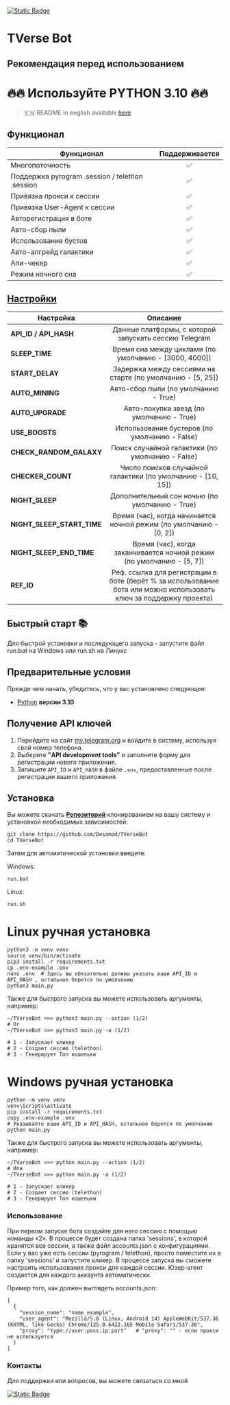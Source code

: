 [![Static Badge](https://img.shields.io/badge/Telegram-Bot%20Link-Link?style=for-the-badge&logo=Telegram&logoColor=white&logoSize=auto&color=blue)](https://t.me/TVerse?startapp=galaxy-00042498770002d6ddec0000a9a392)

# TVerse Bot
## Рекомендация перед использованием

# 🔥🔥 Используйте PYTHON 3.10 🔥🔥

> 🇪🇳 README in english available [here](README.md)

## Функционал  
| Функционал                                      | Поддерживается |
|-------------------------------------------------|:--------------:|
| Многопоточность                                 |       ✅        |
| Поддержка pyrogram .session / telethon .session |       ✅        |
| Привязка прокси к сессии                        |       ✅        |
| Привязка User-Agent к сессии                    |       ✅        |
| Авторегистрация в боте                          |       ✅        |
| Авто-сбор пыли                                  |       ✅        |
| Использование бустов                            |       ✅        |
| Авто-апгрейд галактики                          |       ✅        |
| Апи-чекер                                       |       ✅        |
| Режим ночного сна                               |       ✅        |




## [Настройки](https://github.com/Desamod/TVerseBot/blob/master/.env-example/)
| Настройка                   |                                                      Описание                                                       |
|-----------------------------|:-------------------------------------------------------------------------------------------------------------------:|
| **API_ID / API_HASH**       |                                Данные платформы, с которой запускать сессию Telegram                                | 
| **SLEEP_TIME**              |                                Время сна между циклами (по умолчанию - [3000, 4000])                                |
| **START_DELAY**             |                             Задержка между сессиями на старте (по умолчанию - [5, 25])                              |
| **AUTO_MINING**             |                                        Авто-сбор пыли (по умолчанию - True)                                         |
| **AUTO_UPGRADE**            |                                      Авто-покупка звезд (по умолчанию - True)                                       |
| **USE_BOOSTS**              |                                    Использование бустеров (по умолчанию - False)                                    |
| **CHECK_RANDOM_GALAXY**     |                                  Поиск случайной галактики (по умолчанию - False)                                   |
| **CHECKER_COUNT**           |                             Число поисков случайной галактики (по умолчанию - [10, 15])                             |
| **NIGHT_SLEEP**             |                                   Дополнительный сон ночью (по умолчанию - True)                                    |
| **NIGHT_SLEEP_START_TIME**  |                         Время (час), когда начинается ночной режим (по умолчанию - [0, 2])                          |
| **NIGHT_SLEEP_END_TIME**    |                        Время (час), когда заканчивается ночной режим (по умолчанию - [5, 7])                        |
| **REF_ID**                  | Реф. ссылка для регистрации в боте (берёт % за использование бота или можно использовать ключ за поддержку проекта) |



## Быстрый старт 📚

Для быстрой установки и последующего запуска - запустите файл run.bat на Windows или run.sh на Линукс

## Предварительные условия
Прежде чем начать, убедитесь, что у вас установлено следующее:
- [Python](https://www.python.org/downloads/) **версии 3.10**

## Получение API ключей
1. Перейдите на сайт [my.telegram.org](https://my.telegram.org) и войдите в систему, используя свой номер телефона.
2. Выберите **"API development tools"** и заполните форму для регистрации нового приложения.
3. Запишите `API_ID` и `API_HASH` в файле `.env`, предоставленные после регистрации вашего приложения.

## Установка
Вы можете скачать [**Репозиторий**](https://github.com/Desamod/TVerseBot) клонированием на вашу систему и установкой необходимых зависимостей:
```shell
git clone https://github.com/Desamod/TVerseBot
cd TVerseBot
```

Затем для автоматической установки введите:

Windows:
```shell
run.bat
```

Linux:
```shell
run.sh
```

# Linux ручная установка
```shell
python3 -m venv venv
source venv/bin/activate
pip3 install -r requirements.txt
cp .env-example .env
nano .env  # Здесь вы обязательно должны указать ваши API_ID и API_HASH , остальное берется по умолчанию
python3 main.py
```

Также для быстрого запуска вы можете использовать аргументы, например:
```shell
~/TVerseBot >>> python3 main.py --action (1/2)
# Or
~/TVerseBot >>> python3 main.py -a (1/2)

# 1 - Запускает кликер
# 2 - Создает сессию (telethon)
# 3 - Генерирует Ton кошельки
```

# Windows ручная установка
```shell
python -m venv venv
venv\Scripts\activate
pip install -r requirements.txt
copy .env-example .env
# Указываете ваши API_ID и API_HASH, остальное берется по умолчанию
python main.py
```

Также для быстрого запуска вы можете использовать аргументы, например:
```shell
~/TVerseBot >>> python main.py --action (1/2)
# Или
~/TVerseBot >>> python main.py -a (1/2)

# 1 - Запускает кликер
# 2 - Создает сессию (telethon)
# 3 - Генерирует Ton кошельки
```
### Использование
При первом запуске бота создайте для него сессию с помощью команды «2». В процессе будет создана папка 'sessions', в которой хранятся все сессии, а также файл accounts.json с конфигурациями.
Если у вас уже есть сессии (pyrogram / telethon), просто поместите их в папку 'sessions' и запустите кликер. В процессе запуска вы сможете настроить использование прокси для каждой сессии.
Юзер-агент создается для каждого аккаунта автоматически.

Пример того, как должен выглядеть accounts.json:
```shell
[
  {
    "session_name": "name_example",
    "user_agent": "Mozilla/5.0 (Linux; Android 14) AppleWebKit/537.36 (KHTML, like Gecko) Chrome/125.0.6422.165 Mobile Safari/537.36",
    "proxy": "type://user:pass:ip:port"   # "proxy": "" - если прокси не используется
  }
]
```

### Контакты

Для поддержки или вопросов, вы можете связаться со мной

[![Static Badge](https://img.shields.io/badge/Telegram-Channel-Link?style=for-the-badge&logo=Telegram&logoColor=white&logoSize=auto&color=blue)](https://t.me/desforge_cryptwo)

